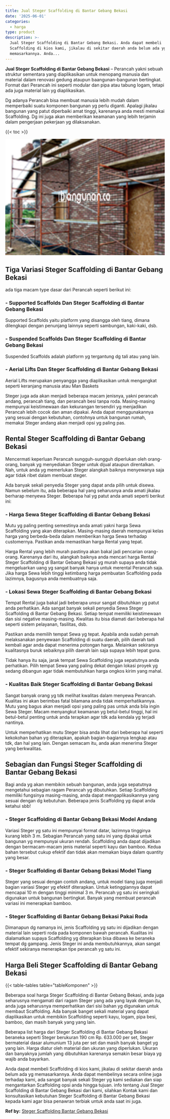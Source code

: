 ```yaml
---
title: Jual Steger Scaffolding di Bantar Gebang Bekasi
date: '2025-06-01'
categories:
  - harga
type: product
description: >-
  Jual Steger Scaffolding di Bantar Gebang Bekasi. Anda dapat membeli
  Scaffolding di kios kami, jikalau di sekitar daerah anda belum ada yg
  memasarkannya. Anda...
---
```


**Jual Steger Scaffolding di Bantar Gebang Bekasi** – Perancah yakni sebuah struktur sementara yang diaplikasikan untuk menopang manusia dan material dalam renovasi gedung ataupun baangunan-bangunan bertingkat. Format dari Perancah ini seperti modular dan pipa atau tabung logam, tetapi ada juga material lain yg diaplikasikan.

Dg adanya Perancah bisa membuat manusia lebih mudah dalam memperbaiki suatu komponen bangunan yg perlu diganti. Apalagi jikalau bangunan yang patut diperbaiki amat tinggi, karenanya anda mesti memakai Scaffolding. Dg ini juga akan memberikan keamanan yang lebih terjamin dalam pengerjaan pekerjaan yg dilaksanakan.

{{< toc >}}

![Jual Steger Scaffolding di Bantar Gebang Bekasi](/images/sewa-scaffolding-steger-20.png)

## Tiga Variasi Steger Scaffolding di Bantar Gebang Bekasi

ada tiga macam type dasar dari Perancah seperti berikut ini:

### \- Supported Scaffolds Dan Steger Scaffolding di Bantar Gebang Bekasi

Supported Scaffolds yaitu platform yang disangga oleh tiang, dimana dilengkapi dengan penunjang lainnya seperti sambungan, kaki-kaki, dsb.

### \- Suspended Scaffolds Dan Steger Scaffolding di Bantar Gebang Bekasi

Suspended Scaffolds adalah platform yg tergantung dg tali atau yang lain.

### \- Aerial Lifts Dan Steger Scaffolding di Bantar Gebang Bekasi

Aerial Lifts merupakan penyangga yang diaplikasikan untuk mengangkat seperti keranjang manusia atau Man Baskets

Steger juga ada akan menjadi beberapa macam jenisnya, yakni perancah andang, perancah tiang, dan perancah besi tanpa roda. Masing-masing mempunyai keistimewaan dan kekurangan tersendiri yg menjadikan Perancah lebih cocok dan aman dipakai. Anda dapat menggunakannya yang sesuai dengan kebutuhan, contohnya untuk bangunan rumah, memakai Steger andang akan menjadi opsi yg paling pas.

## Rental Steger Scaffolding di Bantar Gebang Bekasi

Mencermati keperluan Perancah sungguh-sungguh diperlukan oleh orang-orang, banyak yg menyediakan Steger untuk dijual ataupun direntalkan. Nah, untuk anda yg memerlukan Steger alangkah baiknya menyewanya saja agar tidak ribet dalam membuat steger.

Ada banyak sekali penyedia Steger yang dapat anda pilih untuk disewa. Namun sebelum itu, ada beberapa hal yang seharusnya anda amati jikalau berharap menyewa Steger. Beberapa hal yg patut anda amati seperti berikut ini:

### \- Harga Sewa Steger Scaffolding di Bantar Gebang Bekasi

Mutu yg paling penting semestinya anda amati yakni harga Sewa Scaffolding yang akan diterapkan. Masing-masing daerah mempunyai kelas harga yang berbeda-beda dalam memberikan harga Sewa terhadap customernya. Pastikan anda memastikan harga Rental yang tepat.

Harga Rental yang lebih murah pastinya akan bakal jadi pencarian orang-orang. Karenanya dari itu, alangkah baiknya anda mencari harga Rental Steger Scaffolding di Bantar Gebang Bekasi yg murah supaya anda tidak mengeluarkan uang yg sangat banyak hanya untuk merental Perancah saja. Jika harga Sewa lebih tinggi ketimbang harga pembuatan Scaffolding pada lazimnya, bagusnya anda membuatnya saja.

### \- Lokasi Sewa Steger Scaffolding di Bantar Gebang Bekasi

Tempat Rental juga bakal jadi beberapa unsur sangat dibutuhkan yg patut anda perhatikan. Ada sangat banyak sekali penyedia Sewa Steger Scaffolding di Bantar Gebang Bekasi. Setiap tempat memiliki keistimewaan dan sisi negative masing-masing. Kwalitas itu bisa diamati dari beberapa hal seperti sistem pelayanan, fasilitas, dsb.

Pastikan anda memilih tempat Sewa yg tepat. Apabila anda sudah pernah melaksanakan penyewaan Scaffolding di suatu daerah, pilih daerah tadi kembali agar anda dapat menerima potongan harga. Melainkan sekiranya kualitasnya buruk sebaiknya pilih daerah lain saja supaya lebih tepat guna.

Tidak hanya itu saja, jarak tempat Sewa Scaffolding juga sepatutnya anda perhatikan. Pilih tempat Sewa yang paling dekat dengan lokasi proyek yg sedang dibangun agar tidak membutuhkan harga ongkos kirim yang mahal.

### \- Kualitas Baik Steger Scaffolding di Bantar Gebang Bekasi

Sangat banyak orang yg tdk melihat kwalitas dalam menyewa Perancah. Kualitas ini akan berimbas fatal bilamana anda tidak memperhatikannya. Mutu yang bagus akan menjadi opsi yang paling pas untuk anda bila ingin Sewa Steger. Macam menyangkut keamanan yg betul-betul tinggi, hal ini betul-betul penting untuk anda terapkan agar tdk ada kendala yg terjadi nantinya.

Untuk memperhatikan mutu Steger bisa anda lihat dari beberapa hal seperti kekokohan bahan yg diterapkan, apakah bagian-bagiannya lengkap atau tdk, dan hal yang lain. Dengan semacam itu, anda akan menerima Steger yang berkwalitas.

## Sebagian dan Fungsi Steger Scaffolding di Bantar Gebang Bekasi

Bagi anda yg akan membikin sebuah bangunan, anda juga sepatutnya mengetahui sebagian ragam Perancah yg dibutuhkan. Setiap Scaffolding memiliki fungsinya masing-masing, anda dapat mengaplikasikannya yang sesuai dengan dg kebutuhan. Beberapa jenis Scaffolding yg dapat anda ketahui sbb!

### \- Steger Scaffolding di Bantar Gebang Bekasi Model Andang

Variasi Steger yg satu ini mempunyai format datar, lazimnya tingginya kurang lebih 3 m. Sebagian Perancah yang satu ini yang dipakai untuk bangunan yg mempunyai ukuran rendah. Scaffolding anda dapat dijadikan dengan bermacam-macam jenis material seperti kayu dan bamboo. Kedua bahan tersebut cukup efektif dan tidak akan memakan biaya dalam quantity yang besar.

### \- Steger Scaffolding di Bantar Gebang Bekasi Model Tiang

Steger yang sesuai dengan contoh andang, untuk model tiang juga menjadi bagian variasi Steger yg efektif diterapkan. Untuk ketinggiannya dapat mencapai 10 m dengan tinggi minimal 3 m. Perancah yg satu ini seringkali digunakan untuk bangunan bertingkat. Banyak yang membuat perancah variasi ini menerapkan bamboo.

### \- Steger Scaffolding di Bantar Gebang Bekasi Pakai Roda

Dimanapun dg namanya ini, jenis Scaffolding yg satu ini dijadikan dengan material lain seperti roda pada komponen bawah perancah. Kualitas ini dialamatkan supaya Scaffolding yg diterapkan bisa dibawa ke beraneka tempat dg gampang. Jenis Steger ini anda membutuhkannya, akan sangat efektif sekiranya menerapkan tipe perancah yg satu ini.

## Harga Beli Steger Scaffolding di Bantar Gebang Bekasi

{{< table-tables table="tableKomponen" >}}

Beberapa soal harga Steger Scaffolding di Bantar Gebang Bekasi, anda juga seharusnya mengamati dari ragam Steger yang ada yang layak dengan itu, anda juga seharusnya memperhatikan dari sisi bahan yg digunakan untuk membaut Scaffolding. Ada banyak banget sekali material yang dapat diaplikasikan untuk membikin Scaffolding seperti kayu, logam, pipa besi, bamboo, dan masih banyak yang yang lain.

Beberapa list harga dari Steger Scaffolding di Bantar Gebang Bekasi beraneka seperti Steger berukuran 190 cm Rp. 633.000 per set, Steger bermaterial dasar alumunium 13 juta per set dan masih banyak banget yg yang lain. Harga diatur oleh material dan ukuran yang diperlukan. Ukuran dan banyaknya jumlah yang dibutuhkan karenanya semakin besar biaya yg wajib anda bayarkan.

Anda dapat membeli Scaffolding di kios kami, jikalau di sekitar daerah anda belum ada yg memasarkannya. Anda dapat membelinya secara online juga terhadap kami, ada sangat banyak sekali Steger yg kami sediakan dan siap mengantarkan Scaffolding opsi anda hingga tujuan. info tentang Jual Steger Scaffolding di Bantar Gebang Bekasi dari kami, silahkan Kontak kami dan konsultasikan kebutuhan Steger Scaffolding di Bantar Gebang Bekasi kepada kami agar bisa penawran terbiak untuk anda saat ini juga.

**Ref by:** [Steger Scaffolding Bantar Gebang Bekasi](https://id.wikipedia.org/wiki/Steger)
